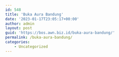 ```yaml
---
id: 548
title: 'Buka Aura Bandung'
date: '2023-01-17T23:05:17+00:00'
author: admin
layout: post
guid: 'https://bos.awn.biz.id/buka-aura-bandung/'
permalink: /buka-aura-bandung/
categories:
    - Uncategorized
---
```


